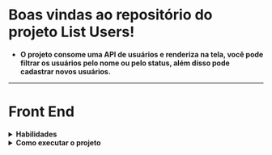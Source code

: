 # Boas vindas ao repositório do projeto List Users!

 - **O projeto consome uma API de usuários e renderiza na tela, você pode filtrar os usuários pelo nome ou pelo status, além disso pode cadastrar novos usuários.**

---

# Front End

<details>
  <summary>
    <strong>Habilidades</strong>
  </summary><br>

   **Tecnologias utilizadas em front-end:**  
  - JavaScript
  - React
  - Testes unitários com Jest 
  - Gerenciamento de estados com Context
  - Estilização em CSS
</details>

<details>
  <summary>
    <strong>Como executar o projeto</strong>
  </summary><br>
  
  - **Dentro da pasta do projeto, execute o comando "npm start" para ver a aplicação rodando.**
  - **Dentro da pasta do projeto, execute o comando "npm test" para rodar os testes unitários.**
</details>


